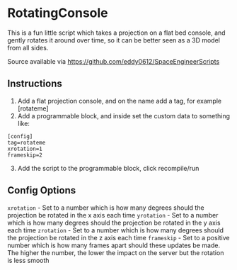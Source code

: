 RotatingConsole
===============
This is a fun little script which takes a projection on a flat bed console, and gently rotates it around over time, so it can be better
seen as a 3D model from all sides.

Source available via https://github.com/eddy0612/SpaceEngineerScripts

Instructions
------------
1. Add a flat projection console, and on the name add a tag, for example [rotateme]
2. Add a programmable block, and inside set the custom data to something like:
```
[config]
tag=rotateme
xrotation=1
frameskip=2
```
3. Add the script to the programmable block, click recompile/run

Config Options
--------------
`xrotation` - Set to a number which is how many degrees should the projection be rotated in the x axis each time
`yrotation` - Set to a number which is how many degrees should the projection be rotated in the y axis each time
`zrotation` - Set to a number which is how many degrees should the projection be rotated in the z axis each time
`frameskip` - Set to a positive number which is how many frames apart should these updates be made. The higher the number, the lower the impact on the server but the rotation is less smooth
